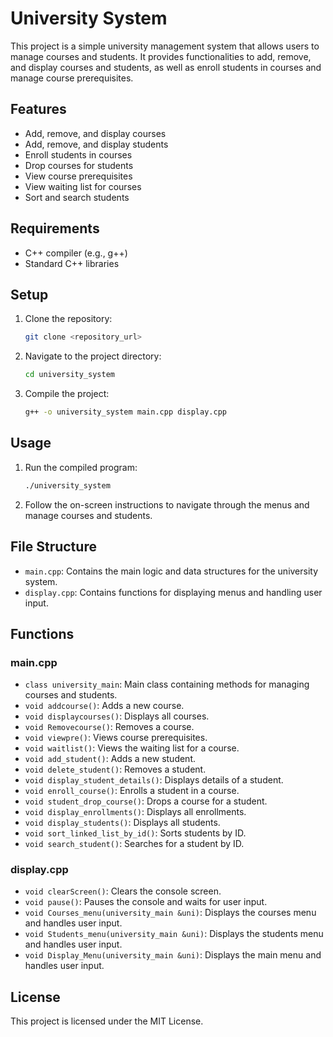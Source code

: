 # University System

This project is a simple university management system that allows users to manage courses and students. It provides functionalities to add, remove, and display courses and students, as well as enroll students in courses and manage course prerequisites.

## Features

- Add, remove, and display courses
- Add, remove, and display students
- Enroll students in courses
- Drop courses for students
- View course prerequisites
- View waiting list for courses
- Sort and search students

## Requirements

- C++ compiler (e.g., g++)
- Standard C++ libraries

## Setup

1. Clone the repository:
    ```sh
    git clone <repository_url>
    ```
2. Navigate to the project directory:
    ```sh
    cd university_system
    ```
3. Compile the project:
    ```sh
    g++ -o university_system main.cpp display.cpp
    ```

## Usage

1. Run the compiled program:
    ```sh
    ./university_system
    ```
2. Follow the on-screen instructions to navigate through the menus and manage courses and students.

## File Structure

- `main.cpp`: Contains the main logic and data structures for the university system.
- `display.cpp`: Contains functions for displaying menus and handling user input.

## Functions

### main.cpp

- `class university_main`: Main class containing methods for managing courses and students.
- `void addcourse()`: Adds a new course.
- `void displaycourses()`: Displays all courses.
- `void Removecourse()`: Removes a course.
- `void viewpre()`: Views course prerequisites.
- `void waitlist()`: Views the waiting list for a course.
- `void add_student()`: Adds a new student.
- `void delete_student()`: Removes a student.
- `void display_student_details()`: Displays details of a student.
- `void enroll_course()`: Enrolls a student in a course.
- `void student_drop_course()`: Drops a course for a student.
- `void display_enrollments()`: Displays all enrollments.
- `void display_students()`: Displays all students.
- `void sort_linked_list_by_id()`: Sorts students by ID.
- `void search_student()`: Searches for a student by ID.

### display.cpp

- `void clearScreen()`: Clears the console screen.
- `void pause()`: Pauses the console and waits for user input.
- `void Courses_menu(university_main &uni)`: Displays the courses menu and handles user input.
- `void Students_menu(university_main &uni)`: Displays the students menu and handles user input.
- `void Display_Menu(university_main &uni)`: Displays the main menu and handles user input.

## License

This project is licensed under the MIT License.